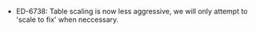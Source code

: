 - ED-6738: Table scaling is now less aggressive, we will only attempt to 'scale to fix' when neccessary.
